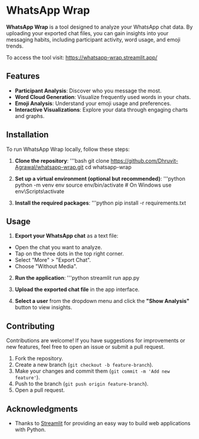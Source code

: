 # WhatsApp Wrap  
**WhatsApp Wrap** is a tool designed to analyze your WhatsApp chat data. By uploading your exported chat files, you can gain insights into your messaging habits, including participant activity, word usage, and emoji trends.

To access the tool visit: https://whatsapp-wrap.streamlit.app/

## Features  
- **Participant Analysis**: Discover who you message the most.  
- **Word Cloud Generation**: Visualize frequently used words in your chats.  
- **Emoji Analysis**: Understand your emoji usage and preferences.  
- **Interactive Visualizations**: Explore your data through engaging charts and graphs.  

## Installation  
To run WhatsApp Wrap locally, follow these steps:  
1. **Clone the repository**:
  '''bash
git clone https://github.com/Dhruvit-Agrawal/whatsapp-wrap.git
cd whatsapp-wrap

3. **Set up a virtual environment (optional but recommended)**:
  '''python  
python -m venv env
source env/bin/activate # On Windows use env\Scripts\activate

4. **Install the required packages**:
  '''python
pip install -r requirements.txt


## Usage  
1. **Export your WhatsApp chat** as a text file:  
- Open the chat you want to analyze.  
- Tap on the three dots in the top right corner.  
- Select "More" > "Export Chat".  
- Choose "Without Media".  

2. **Run the application**:
'''python
streamlit run app.py



4. **Upload the exported chat file** in the app interface.  

5. **Select a user** from the dropdown menu and click the **"Show Analysis"** button to view insights.  

## Contributing  
Contributions are welcome! If you have suggestions for improvements or new features, feel free to open an issue or submit a pull request.  

1. Fork the repository.  
2. Create a new branch (`git checkout -b feature-branch`).  
3. Make your changes and commit them (`git commit -m 'Add new feature'`).  
4. Push to the branch (`git push origin feature-branch`).  
5. Open a pull request.  


## Acknowledgments  
- Thanks to [Streamlit](https://streamlit.io/) for providing an easy way to build web applications with Python.  

